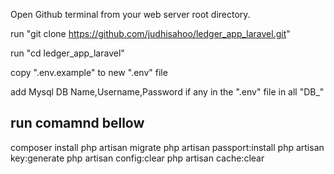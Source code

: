 Open Github terminal from your web server root directory.

run "git clone https://github.com/judhisahoo/ledger_app_laravel.git"

run  "cd ledger_app_laravel" 

copy ".env.example" to new ".env" file

add Mysql DB Name,Username,Password if any in the ".env" file in all "DB_" 

run comamnd bellow
-------------------------
composer install
php artisan migrate
php artisan passport:install
php artisan key:generate
php artisan config:clear
php artisan cache:clear
